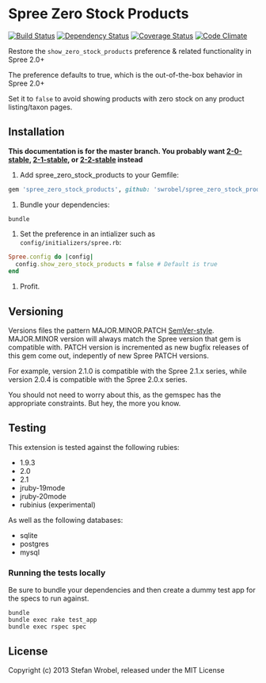 Spree Zero Stock Products
======================
[![Build Status](http://img.shields.io/travis/swrobel/spree_zero_stock_products/master.svg)](https://travis-ci.org/swrobel/spree_zero_stock_products) [![Dependency Status](http://img.shields.io/gemnasium/swrobel/spree_zero_stock_products.svg)](https://gemnasium.com/swrobel/spree_zero_stock_products) [![Coverage Status](http://img.shields.io/coveralls/swrobel/spree_zero_stock_products/master.svg)](https://coveralls.io/r/swrobel/spree_zero_stock_products) [![Code Climate](   http://img.shields.io/codeclimate/github/swrobel/spree_zero_stock_products.svg)](https://codeclimate.com/github/swrobel/spree_zero_stock_products)

Restore the `show_zero_stock_products` preference & related functionality in Spree 2.0+

The preference defaults to true, which is the out-of-the-box behavior in Spree 2.0+

Set it to `false` to avoid showing products with zero stock on any product listing/taxon pages.

Installation
------------
**This documentation is for the master branch. You probably want [2-0-stable](https://github.com/swrobel/spree_zero_stock_products/tree/2-0-stable), [2-1-stable](https://github.com/swrobel/spree_zero_stock_products/tree/2-1-stable), or [2-2-stable](https://github.com/swrobel/spree_zero_stock_products/tree/2-2-stable) instead**

1. Add spree_zero_stock_products to your Gemfile:

  ```ruby
  gem 'spree_zero_stock_products', github: 'swrobel/spree_zero_stock_products'
  ```

1. Bundle your dependencies:

  ```shell
  bundle
  ```

1. Set the preference in an intializer such as `config/initializers/spree.rb`:

  ```ruby
  Spree.config do |config|
    config.show_zero_stock_products = false # Default is true
  end
  ```

1. Profit.

Versioning
----------
Versions files the pattern MAJOR.MINOR.PATCH [SemVer-style](http://semver.org/). MAJOR.MINOR version will always match the Spree version that gem is compatible with. PATCH version is incremented as new bugfix releases of this gem come out, indepently of new Spree PATCH versions.

For example, version 2.1.0 is compatible with the Spree 2.1.x series, while version 2.0.4 is compatible with the Spree 2.0.x series.

You should not need to worry about this, as the gemspec has the appropriate constraints. But hey, the more you know.

Testing
-------
This extension is tested against the following rubies:

* 1.9.3
* 2.0
* 2.1
* jruby-19mode
* jruby-20mode
* rubinius (experimental)

As well as the following databases:

* sqlite
* postgres
* mysql

### Running the tests locally

Be sure to bundle your dependencies and then create a dummy test app for the specs to run against.

```shell
bundle
bundle exec rake test_app
bundle exec rspec spec
```

License
-------

Copyright (c) 2013 Stefan Wrobel, released under the MIT License
